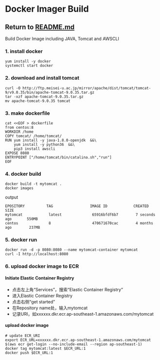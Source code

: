 # Docker Imager Build

## Return to [README.md](README.md)

Build Docker Image including JAVA, Tomcat and AWSCLI

### 1. install docker
```
yum install -y docker
systemctl start docker
```
### 2. download and install tomcat
```
curl -O http://ftp.meisei-u.ac.jp/mirror/apache/dist/tomcat/tomcat-9/v9.0.35/bin/apache-tomcat-9.0.35.tar.gz
tar -xzf apache-tomcat-9.0.35.tar.gz
mv apache-tomcat-9.0.35 tomcat
```
### 3. make dockerfile
```
cat <<EOF > dockerfile
from centos:8
WORKDIR /home
COPY tomcat/ /home/tomcat/
RUN yum install -y java-1.8.0-openjdk  &&\
    yum install -y python36  &&\
    pip3 install awscli
EXPOSE 8080
ENTRYPOINT ["/home/tomcat/bin/catalina.sh","run"]
EOF
```
### 4. docker build
```
docker build -t mytomcat .
docker images
```
output
```
EPOSITORY          TAG                 IMAGE ID            CREATED             SIZE
mytomcat            latest              65916bfdf6b7        7 seconds ago       550MB
centos              8                   470671670cac        4 months ago        237MB
```
### 5. docker run
```
docker run -d -p 8080:8080 --name mytomcat-container mytomcat
curl -I http://localhost:8080
```
### 6. upload docker image to ECR

#### Initiate Elastic Container Registry
- 点击左上角“Services”，搜索“Elastic Container Registry”
- 进入Elastic Container Registry
- 点击右侧“get started”
- 在Repository name处，输入mytomcat
- 记录URI，如xxxxxx.dkr.ecr.ap-southeast-1.amazonaws.com/mytomcat

#### upload docker image
```
# update ECR_URI
export ECR_URL=xxxxxx.dkr.ecr.ap-southeast-1.amazonaws.com/mytomcat
$(aws ecr get-login --no-include-email --region ap-southeast-1)
docker tag mytomcat:latest $ECR_URL:1
docker push $ECR_URL:1
```

